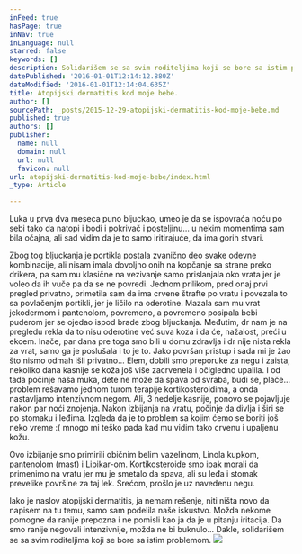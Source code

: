 ```yaml
---
inFeed: true
hasPage: true
inNav: true
inLanguage: null
starred: false
keywords: []
description: Solidarišem se sa svim roditeljima koji se bore sa istim problemom.
datePublished: '2016-01-01T12:14:12.880Z'
dateModified: '2016-01-01T12:14:04.635Z'
title: Atopijski dermatitis kod moje bebe.
author: []
sourcePath: _posts/2015-12-29-atopijski-dermatitis-kod-moje-bebe.md
published: true
authors: []
publisher:
  name: null
  domain: null
  url: null
  favicon: null
url: atopijski-dermatitis-kod-moje-bebe/index.html
_type: Article

---
```

Luka u prva dva meseca puno bljuckao, umeo je da se ispovraća noću po sebi tako da natopi i bodi i pokrivač i posteljinu... u nekim momentima sam bila očajna, ali sad vidim da je to samo iritirajuće, da ima gorih stvari. 

Zbog tog bljuckanja je portikla postala zvanično deo svake odevne kombinacije, ali nisam imala dovoljno onih na kopčanje sa strane preko drikera, pa sam mu klasične na vezivanje samo prislanjala oko vrata jer je voleo da ih vuče pa da se ne povredi. Jednom prilikom, pred onaj prvi pregled privatno, primetila sam da ima crvene štrafte po vratu i povezala to sa povlačenjm portikli, jer je ličilo na oderotine. Mazala sam mu vrat jekodermom i pantenolom, povremeno, a povremeno posipala bebi puderom jer se ojedao ispod brade zbog bljuckanja. Međutim, dr nam je na pregledu rekla da to nisu oderotine već suva koza i da će, nažalost, preći u ekcem. Inače, par dana pre toga smo bili u domu zdravlja i dr nije nista rekla za vrat, samo ga je poslušala i to je to. Jako površan pristup i sada mi je žao što nismo odmah išli privatno... Elem, dobili smo preporuke za negu i zaista, nekoliko dana kasnije se koža još više zacrvenela i očigledno upalila. I od tada počinje naša muka, dete ne može da spava od svraba, budi se, plače... problem rešavamo jednom turom terapije kortikosteroidima, a onda nastavljamo intenzivnom negom. Ali, 3 nedelje kasnije, ponovo se pojavljuje nakon par noći znojenja. Nakon izbijanja na vratu, počinje da divlja i širi se po stomaku i leđima. Izgleda da je to problem sa kojim ćemo se boriti još neko vreme :( mnogo mi teško pada kad mu vidim tako crvenu i upaljenu kožu.

Ovo izbijanje smo primirili običnim belim vazelinom, Linola kupkom, pantenolom (mast) i Lipikar-om. Kortikosteroide smo ipak morali da primenimo na vratu jer mu je smetalo da spava, ali su leđa i stomak prevelike površine za taj lek. Srećom, prošlo je uz navedenu negu. 

Iako je naslov atopijski dermatitis, ja nemam rešenje, niti ništa novo da napisem na tu temu, samo sam podelila naše iskustvo. Možda nekome pomogne da ranije prepozna i ne pomisli kao ja da je u pitanju iritacija. Da smo ranije negovali intenzivnije, možda ne bi buknulo... Dakle, solidarišem se sa svim roditeljima koji se bore sa istim problemom.
![](https://s3-us-west-2.amazonaws.com/the-grid-img/p/db0ffa3ea959be60aba25124153b028d6ce27829.jpg)